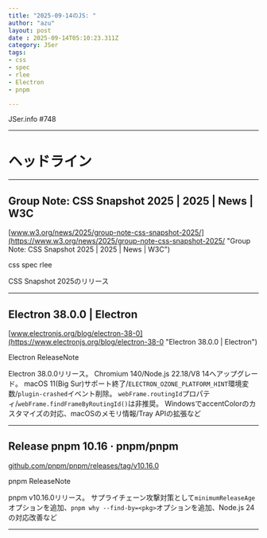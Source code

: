 ```yaml
---
title: "2025-09-14のJS: "
author: "azu"
layout: post
date : 2025-09-14T05:10:23.311Z
category: JSer
tags:
- css
- spec
- rlee
- Electron
- pnpm

---
```


JSer.info #748

----

<h1 class="site-genre">ヘッドライン</h1>

----

## Group Note: CSS Snapshot 2025 | 2025 | News | W3C
[www.w3.org/news/2025/group-note-css-snapshot-2025/](https://www.w3.org/news/2025/group-note-css-snapshot-2025/ "Group Note: CSS Snapshot 2025 | 2025 | News | W3C")
<p class="jser-tags jser-tag-icon"><span class="jser-tag">css</span> <span class="jser-tag">spec</span> <span class="jser-tag">rlee</span></p>

CSS Snapshot 2025のリリース


----

## Electron 38.0.0 | Electron
[www.electronjs.org/blog/electron-38-0](https://www.electronjs.org/blog/electron-38-0 "Electron 38.0.0 | Electron")
<p class="jser-tags jser-tag-icon"><span class="jser-tag">Electron</span> <span class="jser-tag">ReleaseNote</span></p>

Electron 38.0.0リリース。
Chromium 140/Node.js 22.18/V8 14へアップグレード。
macOS 11(Big Sur)サポート終了/`ELECTRON_OZONE_PLATFORM_HINT`環境変数/`plugin-crashed`イベント削除。
`webFrame.routingId`プロパティ/`webFrame.findFrameByRoutingId()`は非推奨。
WindowsでaccentColorのカスタマイズの対応、macOSのメモリ情報/Tray APIの拡張など


----

## Release pnpm 10.16 · pnpm/pnpm
[github.com/pnpm/pnpm/releases/tag/v10.16.0](https://github.com/pnpm/pnpm/releases/tag/v10.16.0 "Release pnpm 10.16 · pnpm/pnpm")
<p class="jser-tags jser-tag-icon"><span class="jser-tag">pnpm</span> <span class="jser-tag">ReleaseNote</span></p>

pnpm v10.16.0リリース。
サプライチェーン攻撃対策として`minimumReleaseAge`オプションを追加、`pnpm why --find-by=<pkg>`オプションを追加、Node.js 24の対応改善など


----
